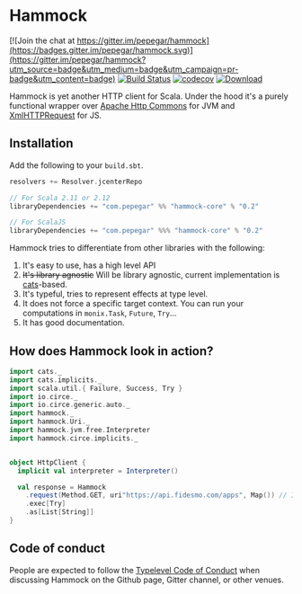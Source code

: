 # Hammock

[![Join the chat at https://gitter.im/pepegar/hammock](https://badges.gitter.im/pepegar/hammock.svg)](https://gitter.im/pepegar/hammock?utm_source=badge&utm_medium=badge&utm_campaign=pr-badge&utm_content=badge)
[![Build Status](https://travis-ci.org/pepegar/hammock.svg?branch=master)](https://travis-ci.org/pepegar/hammock)
[![codecov](https://codecov.io/gh/pepegar/hammock/branch/master/graph/badge.svg)](https://codecov.io/gh/pepegar/hammock)
[![Download](https://api.bintray.com/packages/pepegar/com.pepegar/hammock-core/images/download.svg)](https://bintray.com/pepegar/com.pepegar/hammock-core/_latestVersion)

Hammock is yet another HTTP client for Scala.  Under the hood it's a purely functional wrapper over [Apache Http Commons][httpcommons] for JVM and [XmlHTTPRequest][xhr] for JS.

## Installation

Add the following to your `build.sbt`.

```scala
resolvers += Resolver.jcenterRepo

// For Scala 2.11 or 2.12
libraryDependencies += "com.pepegar" %% "hammock-core" % "0.2"

// For ScalaJS
libraryDependencies += "com.pepegar" %%% "hammock-core" % "0.2"
```


Hammock tries to differentiate from other libraries with the following:

1. It's easy to use, has a high level API
2. ~~It's library agnostic~~ Will be library agnostic, current implementation is [cats][cats]-based.
3. It's typeful, tries to represent effects at type level.
4. It does not force a specific target context. You can run your computations in `monix.Task`, `Future`, `Try`...
5. It has good documentation.

[httpcommons]: http://hc.apache.org/
[xhr]: https://developer.mozilla.org/en-US/docs/Web/API/XMLHttpRequest
[cats]: http://typelevel.org/cats

## How does Hammock look in action?

```scala
import cats._
import cats.implicits._
import scala.util.{ Failure, Success, Try }
import io.circe._
import io.circe.generic.auto._
import hammock._
import hammock.Uri._
import hammock.jvm.free.Interpreter
import hammock.circe.implicits._


object HttpClient {
  implicit val interpreter = Interpreter()

  val response = Hammock
    .request(Method.GET, uri"https://api.fidesmo.com/apps", Map()) // In the `request` method, you describe your HTTP request
    .exec[Try]
    .as[List[String]]
}
```

## Code of conduct

People are expected to follow the [Typelevel Code of Conduct](http://typelevel.org/conduct.html) when discussing Hammock on the Github page, Gitter channel, or other venues.
